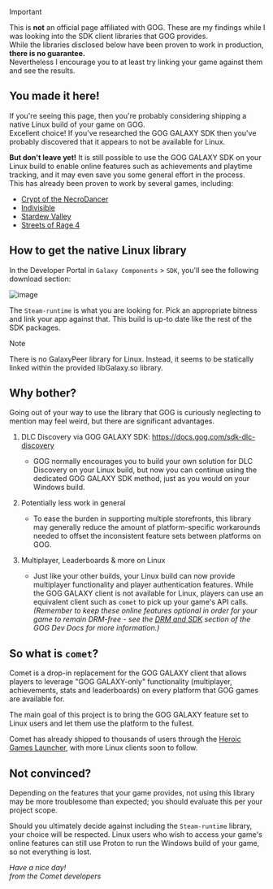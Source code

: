 > [!IMPORTANT]
> This is **not** an official page affiliated with GOG. These are my findings while I was looking into the SDK client libraries that GOG provides.  
> While the libraries disclosed below have been proven to work in production, **there is no guarantee.**  
> Nevertheless I encourage you to at least try linking your game against them and see the results.

## You made it here!

If you're seeing this page, then you're probably considering shipping a native Linux build of your game on GOG.  
Excellent choice! If you've researched the GOG GALAXY SDK then you've probably discovered that it appears to not be available for Linux.

**But don't leave yet!** It is still possible to use the GOG GALAXY SDK on your Linux build to enable online features such as achievements and playtime tracking, and it may even save you some general effort in the process.  
This has already been proven to work by several games, including:

- [Crypt of the NecroDancer](https://www.gog.com/en/game/crypt_of_the_necrodancer)
- [Indivisible](https://www.gog.com/en/game/indivisible)
- [Stardew Valley](https://www.gog.com/en/game/stardew_valley)
- [Streets of Rage 4](https://www.gog.com/en/game/streets_of_rage_4)

## How to get the native Linux library

In the Developer Portal in `Galaxy Components` > `SDK`, you'll see the following download section:

![image](https://github.com/user-attachments/assets/3bdc9728-ad09-4bd4-83c4-09c745433a8a)

The `Steam-runtime` is what you are looking for. Pick an appropriate bitness and link your app against that.
This build is up-to date like the rest of the SDK packages.

> [!NOTE]
> There is no GalaxyPeer library for Linux. Instead, it seems to be statically linked within the provided libGalaxy.so library.

## Why bother?

Going out of your way to use the library that GOG is curiously neglecting to mention may feel weird, but there are significant advantages.

1. DLC Discovery via GOG GALAXY SDK: https://docs.gog.com/sdk-dlc-discovery
   - GOG normally encourages you to build your own solution for DLC Discovery on your Linux build, but now you can continue using the dedicated GOG GALAXY SDK method, just as you would on your Windows build.

2. Potentially less work in general
   - To ease the burden in supporting multiple storefronts, this library may generally reduce the amount of platform-specific workarounds needed to offset the inconsistent feature sets between platforms on GOG.

3. Multiplayer, Leaderboards & more on Linux
   - Just like your other builds, your Linux build can now provide multiplayer functionality and player authentication features. While the GOG GALAXY client is not available for Linux, players can use an equivalent client such as `comet` to pick up your game's API calls.\
   *(Remember to keep these online features optional in order for your game to remain DRM-free - see the [DRM and SDK](https://docs.gog.com/sdk/#drm-and-sdk) section of the GOG Dev Docs for more information.)*

## So what is `comet`?

Comet is a drop-in replacement for the GOG GALAXY client that allows players to leverage "GOG GALAXY-only" functionality (multiplayer, achievements, stats and leaderboards) on every platform that GOG games are available for.

The main goal of this project is to bring the GOG GALAXY feature set to Linux users and let them use the platform to the fullest.

Comet has already shipped to thousands of users through the [Heroic Games Launcher](https://heroicgameslauncher.com/), with more Linux clients soon to follow.

## Not convinced?

Depending on the features that your game provides, not using this library may be more troublesome than expected; you should evaluate this per your project scope.

Should you ultimately decide against including the `Steam-runtime` library, your choice will be respected. Linux users who wish to access your game's online features can still use Proton to run the Windows build of your game, so not everything is lost.

*Have a nice day!*  
*from the Comet developers*
